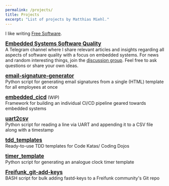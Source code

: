 ```yaml
---
permalink: /projects/
title: Projects
excerpt: "List of projects by Matthias Miehl."
---
```


I like writing [Free Software](https://www.gnu.org/philosophy/free-sw.en.html).

<big>[**Embedded Systems Software Quality**](https://t.me/embedded_sw_quality)</big>  
A Telegram channel where I share relevant articles and insights regarding all aspects of software quality with a focus on embedded systems. For news and random interesting things, join the [discussion group](https://t.me/embedded_sw_quality_discussion). Feel free to ask questions or share your own ideas.

<big>[**email-signature-generator**](https://github.com/makomi/email-signature-generator)</big>  
Python script for generating email signatures from a single (HTML) template for all employees at once

<big>[**embedded_cicd**](https://github.com/makomi/embedded_cicd)</big> (WIP)  
Framework for building an individual CI/CD pipeline geared towards embedded systems

<big>[**uart2csv**](https://github.com/makomi/uart2csv)</big>  
Python script for reading a line via UART and appending it to a CSV file along with a timestamp

<big>[**tdd_templates**](https://github.com/makomi/tdd_templates)</big>  
Ready-to-use TDD templates for Code Katas/ Coding Dojos

<big>[**timer_template**](https://github.com/makomi/timer_template)</big>  
Python script for generating an analogue clock timer template

<big>[**Freifunk_git-add-keys**](https://github.com/makomi/Freifunk_git-add-keys)</big>  
BASH script for bulk adding fastd-keys to a Freifunk community's Git repo

